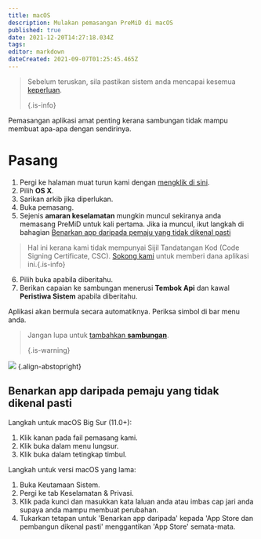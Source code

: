```yaml
---
title: macOS
description: Mulakan pemasangan PreMiD di macOS
published: true
date: 2021-12-20T14:27:18.034Z
tags:
editor: markdown
dateCreated: 2021-09-07T01:25:45.465Z
---
```


> Sebelum teruskan, sila pastikan sistem anda mencapai kesemua [keperluan](/install/requirements).
>
> {.is-info}

Pemasangan aplikasi amat penting kerana sambungan tidak mampu membuat apa-apa dengan sendirinya.

# Pasang
1. Pergi ke halaman muat turun kami dengan [mengklik di sini](https://premid.app/downloads).
2. Pilih **OS X**.
3. Sarikan arkib jika diperlukan.
4. Buka pemasang.
5. Sejenis **amaran keselamatan** mungkin muncul sekiranya anda memasang PreMiD untuk kali pertama. Jika ia muncul, ikut langkah di bahagian [Benarkan app daripada pemaju yang tidak dikenal pasti](https://docs.premid.app/install/macos#allow-apps-from-unidentified-developers)
> Hal ini kerana kami tidak mempunyai Sijil Tandatangan Kod (Code Signing Certificate, CSC). [Sokong kami](https://www.patreon.com/Timeraa) untuk memberi dana aplikasi ini.{.is-info}
6. Pilih buka apabila diberitahu.
7. Berikan capaian ke sambungan menerusi **Tembok Api** dan kawal **Peristiwa Sistem** apabila diberitahu.

Aplikasi akan bermula secara automatiknya. Periksa simbol di bar menu anda.

> Jangan lupa untuk [tambahkan **sambungan**](/install).
>
> {.is-warning}

![](https://img.icons8.com/color/2x/mac-logo.png) {.align-abstopright}

## Benarkan app daripada pemaju yang tidak dikenal pasti
Langkah untuk macOS Big Sur (11.0+):
1. Klik kanan pada fail pemasang kami.
2. Klik buka dalam menu lungsur.
3. Klik buka dalam tetingkap timbul.

Langkah untuk versi macOS yang lama:
1. Buka Keutamaan Sistem.
2. Pergi ke tab Keselamatan & Privasi.
3. Klik pada kunci dan masukkan kata laluan anda atau imbas cap jari anda supaya anda mampu membuat perubahan.
4. Tukarkan tetapan untuk 'Benarkan app daripada' kepada 'App Store dan pembangun dikenal pasti' menggantikan 'App Store' semata-mata.
